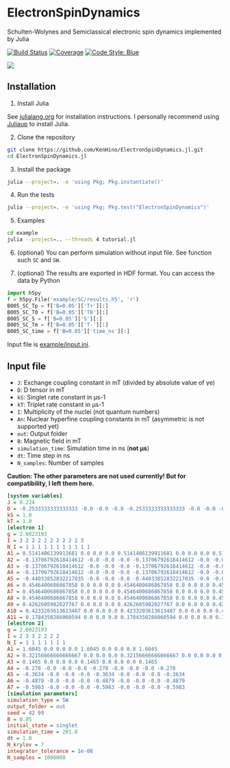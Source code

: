 # ElectronSpinDynamics

Schulten-Wolynes and Semiclassical electronic spin dynamics implemented by Julia

[![Build Status](https://github.com/KenHino/ElectronSpinDynamics.jl/actions/workflows/CI.yml/badge.svg?branch=main)](https://github.com/KenHino/ElectronSpinDynamics.jl/actions/workflows/CI.yml?query=branch%3Amain)
[![Coverage](https://codecov.io/gh/KenHino/ElectronSpinDynamics.jl/branch/main/graph/badge.svg)](https://codecov.io/gh/KenHino/ElectronSpinDynamics.jl)
[![Code Style: Blue](https://img.shields.io/badge/code%20style-blue-4495d1.svg)](https://github.com/JuliaDiff/BlueStyle)

![](example/SC_error.png)

## Installation

1. Install Julia

See [julialang.org](https://julialang.org/) for installation instructions.
I personally recommend using [Juliaup](https://github.com/JuliaLang/juliaup) to install Julia.

2. Clone the repository

```bash
git clone https://github.com/KenHino/ElectronSpinDynamics.jl.git
cd ElectronSpinDynamics.jl
```

3. Install the package

```bash
julia --project=. -e 'using Pkg; Pkg.instantiate()'
```

4. Run the tests

```bash
julia --project=. -e 'using Pkg; Pkg.test("ElectronSpinDynamics")'
```

5. Examples

```bash
cd example
julia --project=.. --threads 4 tutorial.jl
```

6. (optional) You can perform simulation without input file. See function such `SC` and `SW`.

7. (optional) The results are exported in HDF format. You can access the data by Python

```python
import h5py
f = h5py.File('example/SC/results.h5', 'r')
B005_SC_Tp = f['B=0.05']['T+'][:]
B005_SC_T0 = f['B=0.05']['T0'][:]
B005_SC_S = f['B=0.05']['S'][:]
B005_SC_Tm = f['B=0.05']['T-'][:]
B005_SC_time = f['B=0.05']['time_ns'][:]
```

Input file is [example/input.ini](example/input.ini).

## Input file

- `J`: Exchange coupling constant in mT (divided by absolute value of γe)
- `D`: D tensor in mT
- `kS`: Singlet rate constant in μs-1
- `kT`: Triplet rate constant in μs-1
- `I`: Multiplicity of the nuclei (not quantum numbers)
- `An`: Nuclear hyperfine coupling constants in mT (asymmetric is not supported yet)
- `out`: Output folder
- `B`: Magnetic field in mT
- `simulation_time`: Simulation time in ns (**not μs**)
- `dt`: Time step in ns
- `N_samples`: Number of samples

**Caution: The other parameters are not used currently! But for compatibility, I left them here.**

```ini
[system variables]
J = 0.224
D = -0.2533333333333333 -0.0 -0.0 -0.0 -0.2533333333333333 -0.0 -0.0 -0.0 +0.5066666666666666
kS = 1.0
kT = 1.0
[electron 1]
g = 2.0023193
I = 3 2 2 2 2 2 2 2 2 2 3
N_I = 1 1 1 1 1 1 1 1 1 1 1
A1 = 0.5141406139911681 0.0 0.0 0.0 0.5141406139911681 0.0 0.0 0.0 0.5141406139911681
A2 = -0.13706792618414612 -0.0 -0.0 -0.0 -0.13706792618414612 -0.0 -0.0 -0.0 -0.13706792618414612
A3 = -0.13706792618414612 -0.0 -0.0 -0.0 -0.13706792618414612 -0.0 -0.0 -0.0 -0.13706792618414612
A4 = -0.13706792618414612 -0.0 -0.0 -0.0 -0.13706792618414612 -0.0 -0.0 -0.0 -0.13706792618414612
A5 = -0.44033852832217035 -0.0 -0.0 -0.0 -0.44033852832217035 -0.0 -0.0 -0.0 -0.44033852832217035
A6 = 0.4546400686867858 0.0 0.0 0.0 0.4546400686867858 0.0 0.0 0.0 0.4546400686867858
A7 = 0.4546400686867858 0.0 0.0 0.0 0.4546400686867858 0.0 0.0 0.0 0.4546400686867858
A8 = 0.4546400686867858 0.0 0.0 0.0 0.4546400686867858 0.0 0.0 0.0 0.4546400686867858
A9 = 0.4262605982027767 0.0 0.0 0.0 0.4262605982027767 0.0 0.0 0.0 0.4262605982027767
A10 = 0.4233203613613487 0.0 0.0 0.0 0.4233203613613487 0.0 0.0 0.0 0.4233203613613487
A11 = 0.1784350286060594 0.0 0.0 0.0 0.1784350286060594 0.0 0.0 0.0 0.1784350286060594
[electron 2]
g = 2.0023193
I = 2 3 3 2 2 2 2
N_I = 1 1 1 1 1 1 1
A1 = 1.6045 0.0 0.0 0.0 1.6045 0.0 0.0 0.0 1.6045
A2 = 0.32156666666666667 0.0 0.0 0.0 0.32156666666666667 0.0 0.0 0.0 0.32156666666666667
A3 = 0.1465 0.0 0.0 0.0 0.1465 0.0 0.0 0.0 0.1465
A4 = -0.278 -0.0 -0.0 -0.0 -0.278 -0.0 -0.0 -0.0 -0.278
A5 = -0.3634 -0.0 -0.0 -0.0 -0.3634 -0.0 -0.0 -0.0 -0.3634
A6 = -0.4879 -0.0 -0.0 -0.0 -0.4879 -0.0 -0.0 -0.0 -0.4879
A7 = -0.5983 -0.0 -0.0 -0.0 -0.5983 -0.0 -0.0 -0.0 -0.5983
[simulation parameters]
simulation_type = SW
output_folder = out
seed = 42 99
B = 0.05
initial_state = singlet
simulation_time = 201.0
dt = 1.0
N_krylov = 7
integrator_tolerance = 1e-08
N_samples = 1000000
```
